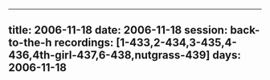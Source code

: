 
---
title: 2006-11-18
date:  2006-11-18
session: back-to-the-h
recordings: [1-433,2-434,3-435,4-436,4th-girl-437,6-438,nutgrass-439]
days: 2006-11-18
---
